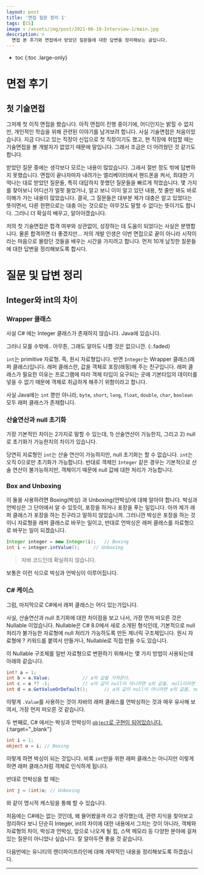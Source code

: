 ```yaml
---
layout: post
title: '면접 질문 정리 1'
tags: [CS]
image : /assets/img/post/2021-06-10-Interview-1/main.jpg
description: >
  면접 본 후기와 면접에서 받았던 질문들에 대한 답변을 정리해보는 글입니다.
---
```


* toc
{:toc .large-only}


# 면접 후기

## 첫 기술면접

그저께 첫 이직 면접을 봤습니다. 아직 면접이 진행 중이기에, 어디인지는 밝힐 수 없지만, 개인적인 학습을 위해 관련된 이야기를 남겨보려 합니다. 사실 기술면접은 처음이었습니다. 지금 다니고 있는 직장이 신입으로 첫 직장이기도 했고, 현 직장에 취업할 때는 기술면접을 볼 개발자가 없었기 때문에 말입니다. 그래서 조금은 더 어려웠던 것 같기도 합니다. 

받았던 질문 중에는 생각보다 모르는 내용이 많았습니다. 그래서 절반 정도 밖에 답변하지 못했습니다. 면접이 끝나자마자 내려가는 엘리베이터에서 핸드폰을 켜서, 최대한 기억나는 대로 받았던 질문들, 특히 대답하지 못했던 질문들을 빠르게 적었습니다. 몇 가지를 찾아보니 어디선가 얼핏 들었거나, 알고 보니 이미 알고 있던 내용, 첫 줄만 봐도 바로 이해가 가는 내용이 많았습니다. 결국, 그 질문들은 대부분 제가 대충은 알고 있었다는 뜻이면서, 다른 한편으로는 대충 아는 것으로는 아무것도 말할 수 없다는 뜻이기도 합니다. 그러니 더 확실히 배우고, 알아야겠습니다. 

저의 첫 기술면접은 합격 여부와 상관없이, 성장하는 데 도움이 되었다는 사실은 분명합니다. 물론 합격하면 더 좋겠지만... 저의 개발 인생은 이번 면접으로 끝이 아니라 시작이라는 마음으로 몰랐던 것들을 배우는 시간을 가지려고 합니다. 먼저 10개 남짓한 질문들에 대한 답변을 정리해보도록 합시다. 




# 질문 및 답변 정리

## Integer와 int의 차이

### Wrapper 클래스

사실 C# 에는 Integer 클래스가 존재하지 않습니다. Java에 있습니다. 

그러니 모를 수밖에.. 아무튼, 그래도 알아도 나쁠 것은 없으니깐.
{:.faded}

`int`는 primitive 자료형. 즉, 원시 자료형입니다. 반면 `Integer`는 Wrapper 클래스(래퍼 클래스)입니다. 래퍼 클래스란, 값을 객체로 포장(래핑)해 주는 친구입니다.
래퍼 클래스가 필요한 이유는 프로그램에 따라 객체 타입이 요구되는 곳에 기본타입의 데이터를 넣을 수 없기 때문에 객체로 취급하게 해주기 위함이라고 합니다.

사실 Java에는 `int` 뿐만 아니라, `byte`, `short`, `long`, `float`, `double`, `char`, `boolean` 모두 래퍼 클래스가 존재합니다.

### 산술연산과 null 초기화

가장 기본적인 차이는 2가지로 말할 수 있는데, 1) 산술연산이 가능한지, 그리고 2) null로 초기화가 가능한지의 차이가 있습니다.

당연히 자료형인 `int`는 산술 연산이 가능하지만, null 초기화는 할 수 없습니다. `int`는 오직 0으로만 초기화가 가능합니다. 
반대로 객체인 `Integer` 같은 경우는 기본적으로 산술 연산이 불가능하지만, 객체이기 때문에 null 값에 대한 처리가 가능합니다. 

### Box and Unboxing

이 둘을 사용하려면 Boxing(박싱) 과 Unboxing(언박싱)에 대해 알아야 합니다. 박싱과 언박싱은 그 단어에서 알 수 있듯이, 포장을 하거나 포장을 푸는 일입니다. 아까 제가 래퍼 클래스가 포장을 하는 친구라고 말하지 않았습니까. 그러니깐 박싱은 포장을 하는 것이니 자료형을 래퍼 클래스로 바꾸는 일이고, 반대로 언박싱은 래퍼 클래스를 자료형으로 바꾸는 일이 되겠습니다.

```java
Integer integer = new Integer(i);	// Boxing
int i = integer.intValue();		// Unboxing
```

> 자바 코드인데 확실하지 않습니다.

보통은 이런 식으로 박싱과 언박싱이 이루어집니다.

### C# 케이스

그럼, 마지막으로 C#에서 래퍼 클래스는 어디 있는가입니다.

사실, 산술연산과 null 초기화에 대한 차이점을 보고 나서, 가장 먼저 떠오른 것은 Nullable 이었습니다. Nullable은 C# 8.0에서 새로 소개된 형식인데, 기본적으로 null 처리가 불가능한 자료형에 null 처리가 가능하도록 만든 제너릭 구조체입니다. 원시 자료형에 ? 키워드를 붙여서 만들거나, Nullable<T>로 직접 만들 수도 있습니다.

이 Nullable 구조체를 일반 자료형으로 변환하기 위해서는 몇 가지 방법이 사용되는데 아래와 같습니다.

```c#
int? a = 1;
int b = a.Value;			// a의 값을 가져온다.
int c = a ?? -1;			// a의 값이 null이 아니라면 a의 값을, null이라면 -1을 반환한다.
int d = a.GetValueOrDefault();		// a의 값이 null이 아니라면 a의 값을, null이라면 default값을 반환한다.
```

이렇게 `.Value`를 사용하는 것이 자바의 래퍼 클래스를 언박싱하는 것과 매우 유사해 보여서, 가장 먼저 떠오른 것 같습니다.



두 번째로, C# 에서는 박싱과 언박싱이 [`object`로 구현이 되어있습니다.](https://docs.microsoft.com/ko-kr/dotnet/csharp/programming-guide/types/boxing-and-unboxing){:target="_blank"}

```c#
int i = 1;
object o = i; // Boxing
```

이렇게 하면 박싱이 되는 것입니다. 비록 `int`만을 위한 래퍼 클래스는 아니지만 이렇게 하면 래퍼 클래스처럼 객체로 인식하게 됩니다.

반대로 언박싱을 할 때는 

```c#
int j = (int)o; // Unboxing
```

와 같이 명시적 캐스팅을 통해 할 수 있습니다.

처음에는 C#에는 없는 것인데, 왜 물어봤을까 라고 생각했는데, 관련 지식을 찾아보고 정리하다 보니 단순히 Integer, int의 차이에 대한 내용에서 그치는 것이 아니라, 객체와 자료형의 차이, 박싱과 언박싱, 앞으로 나오게 될 힙, 스택 메모리 등 다양한 분야에 걸쳐있는 질문이 아니었나 싶습니다. 잘 알아두면 좋을 것 같습니다. 

다음번에는 유니티의 렌더파이프라인에 대해 개략적인 내용을 정리해보도록 하겠습니다.

---